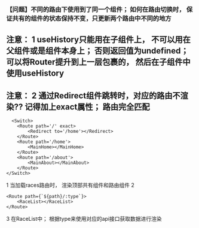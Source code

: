 ### 【问题】不同的路由下使用到了同一个组件；  如何在路由切换时， 保证共有的组件的状态保持不变，只更新两个路由中不同的地方







##  注意： 1 useHistory只能用在子组件上， 不可以用在父组件或是组件本身上； 否则返回值为undefined；  可以将Router提升到上一层包裹的， 然后在子组件中使用useHistory
##  注意： 2 通过Redirect组件跳转时，对应的路由不渲染?? 记得加上exact属性； 路由完全匹配

```
  <Switch>
    <Route path='/' exact>
        <Redirect to='/home'></Redirect>
    </Route>
    <Route path='/home'>
        <MainHome></MainHome>
    </Route>
    <Route path='/about'>
        <MainAbout></MainAbout>
    </Route>
</Switch>
```

1 当加载races路由时， 渲染顶部共有组件和路由组件
2 
```
<Route path={`${path}/:type`}>
    <RaceList></RaceList>
</Route>
```

3 在RaceList中； 根据type来使用对应的api接口获取数据进行渲染
